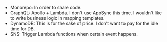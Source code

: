 - Monorepo: In order to share code.
- GraphQL: Apollo + Lambda. I don't use AppSync this time. I wouldn't like to write business logic in mapping templates.
- DynamoDB: This is for the sake of price. I don't want to pay for the idle time for DB.
- SNS: Trigger Lambda functions when certain event happens.
